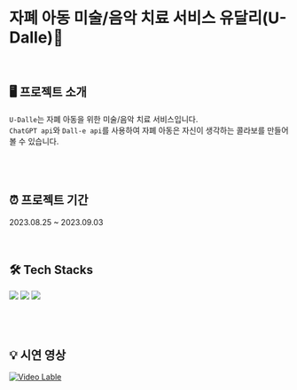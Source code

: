 # 자폐 아동 미술/음악 치료 서비스 유달리(U-Dalle)🎨

<br>

## 🖥️ 프로젝트 소개
`U-Dalle`는 자폐 아동을 위한 미술/음악 치료 서비스입니다. <br>
`ChatGPT api`와 `Dall-e api`를 사용하여 자폐 아동은 자신이 생각하는 콜라보를 만들어 볼 수 있습니다. <br><br>
<br><br>

## ⏰ 프로젝트 기간
2023.08.25 ~ 2023.09.03
<br><br><br>

## 🛠️ Tech Stacks
<div>
  <img src="https://img.shields.io/badge/react-61DAFB?style=for-the-badge&logo=react&logoColor=white">
  <img src="https://img.shields.io/badge/django-092E20?style=for-the-badge&logo=django&logoColor=white">
  <img src="https://img.shields.io/badge/firebase-FFCA28?style=for-the-badge&logo=firebase&logoColor=white">
</div>
<br><br><br>

## 💡 시연 영상
[![Video Lable](http://img.youtube.com/vi/ZM0fDlfKgj8/0.jpg)](https://youtu.be/ZM0fDlfKgj8?si=3RYXXHb2p-Ax-2HO)
